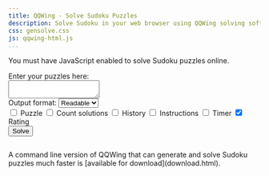 ```yaml
---
title: QQWing - Solve Sudoku Puzzles
description: Solve Sudoku in your web browser using QQWing solving software.
css: gensolve.css
js: qqwing-html.js
...
```


<noscript >You must have JavaScript enabled to solve Sudoku puzzles online.</noscript>

<div id=error></div>

<form name=generateform onsubmit="return false;">
<div class=optionsection>
<div>Enter your puzzles here:</div>
<textarea name=tosolve></textarea>
</div>
<div class=optionsection>Output format:
<select name=outputselect>
<option value=2>Readable</option>
<option value=1>Compact</option>
<option value=0>One line</option>
<option value=3>CSV</option>
</select>
</div>
<div class=optionsection>
<label><input type=checkbox name=printpuzzle> Puzzle</label>
<label><input type=checkbox name=countsolutions> Count solutions</label>
<label><input type=checkbox name=printhistory> History</label>
<label><input type=checkbox name=printinstructions> Instructions</label>
<label><input type=checkbox name=timer> Timer</label>
<label><input type=checkbox name=printstats checked> Rating</label>
</div>
<div class=optionsection><span id=working></span> <input name=solvebutton type=submit class=button value=Solve onclick="solve(this.form);"></div>
</form>

<pre id=output></pre>

<div id=downloadavailable>A command line version of QQWing that can generate and solve Sudoku puzzles much faster is [available for download](download.html).</div>
